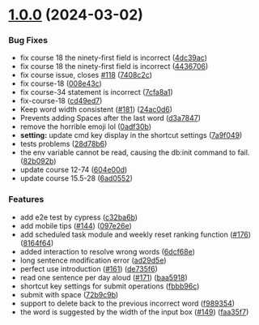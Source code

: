 # [1.0.0](https://github.com/cuixueshe/earthworm/compare/v1.2.1...v1.0.0) (2024-03-02)


### Bug Fixes

* fix course 18 the ninety-first field is incorrect ([4dc39ac](https://github.com/cuixueshe/earthworm/commit/4dc39ac5a269d4b4a99646010f1499fb7d615326))
* fix course 18 the ninety-first field is incorrect ([4436706](https://github.com/cuixueshe/earthworm/commit/4436706adce89739bec8ddcea1a6e64a9b1f8a30))
* fix course issue, closes [#118](https://github.com/cuixueshe/earthworm/issues/118) ([7408c2c](https://github.com/cuixueshe/earthworm/commit/7408c2c0364f7a597519c97d81d258bbcac81f89))
* fix course-18 ([008e43c](https://github.com/cuixueshe/earthworm/commit/008e43c6e9af16c8b07168ea8a11eab76a835d3a))
* fix course-34 statement is incorrect ([7cfa8a1](https://github.com/cuixueshe/earthworm/commit/7cfa8a1f67d90901ab697cdfdbfb4825e694e833))
* fix-course-18 ([cd49ed7](https://github.com/cuixueshe/earthworm/commit/cd49ed7a12a816e316cf207df1c929a0a55278ad))
* Keep word width consistent ([#181](https://github.com/cuixueshe/earthworm/issues/181)) ([24ac0d6](https://github.com/cuixueshe/earthworm/commit/24ac0d6d6180808f112de464ab5153dba49e3afa))
* Prevents adding Spaces after the last word ([d3a7847](https://github.com/cuixueshe/earthworm/commit/d3a78479479487e3e867506297a857e8dec896a5))
* remove the horrible emoji lol ([0adf30b](https://github.com/cuixueshe/earthworm/commit/0adf30b567791eccd6123fc32d8e10de6cf85366))
* **setting:** update cmd key display in the shortcut settings ([7a9f049](https://github.com/cuixueshe/earthworm/commit/7a9f04906298437b2741bd2b172f1c75ab938b5a))
* tests problems ([28d78b6](https://github.com/cuixueshe/earthworm/commit/28d78b69680c975fea25572ce64816ec2862e530))
* the env variable cannot be read, causing the db:init command to fail. ([82b092b](https://github.com/cuixueshe/earthworm/commit/82b092bce3d744597764126b3a79489a76839a4a))
* update course 12-74 ([604e00d](https://github.com/cuixueshe/earthworm/commit/604e00d04915efc642d28aa2899c5b01d8d52f27))
* update course 15.5-28 ([6ad0552](https://github.com/cuixueshe/earthworm/commit/6ad0552178490fe0f50a6a881d5fa608652e5faf))


### Features

* add e2e test by cypress ([c32ba6b](https://github.com/cuixueshe/earthworm/commit/c32ba6bbdbded166ab194aeda8d1e5979d091ba8))
* add mobile tips ([#144](https://github.com/cuixueshe/earthworm/issues/144)) ([097e26e](https://github.com/cuixueshe/earthworm/commit/097e26e63011e4fb459424a8be04258fefcd85b6))
* add scheduled task module and weekly reset ranking function ([#176](https://github.com/cuixueshe/earthworm/issues/176)) ([8164f64](https://github.com/cuixueshe/earthworm/commit/8164f64fda7b115f1b5a128b22867e5f7f56fcc6))
* added interaction to resolve wrong words ([6dcf68e](https://github.com/cuixueshe/earthworm/commit/6dcf68e2dc12b8c1969fd7a9e9ce568fb9a2d261))
* long sentence modification error ([ad29d5e](https://github.com/cuixueshe/earthworm/commit/ad29d5e01b99deeac2448b017af7f201e16caa3b))
* perfect use introduction ([#161](https://github.com/cuixueshe/earthworm/issues/161)) ([de735f6](https://github.com/cuixueshe/earthworm/commit/de735f67ea3d925922cfc76100ba8a4d2a667cb9))
* read one sentence per day aloud ([#171](https://github.com/cuixueshe/earthworm/issues/171)) ([baa5918](https://github.com/cuixueshe/earthworm/commit/baa59181c0bb16f1a755d47695d57485dec1d40b))
* shortcut key settings for submit operations ([fbbb96c](https://github.com/cuixueshe/earthworm/commit/fbbb96c13dd3ac949718f8295c47a5fe530e0e4b))
* submit with space ([72b9c9b](https://github.com/cuixueshe/earthworm/commit/72b9c9b60c3bce379d4b80416c45cafbc7beff2a))
* support to delete back to the previous incorrect word ([f989354](https://github.com/cuixueshe/earthworm/commit/f989354e200347d6887e0c08ff3d7945c3fcc4b2))
* the word is suggested by the width of the input box ([#149](https://github.com/cuixueshe/earthworm/issues/149)) ([faa35f7](https://github.com/cuixueshe/earthworm/commit/faa35f7410dabaec1ac696d02257d0383482d9f9))



